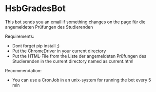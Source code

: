# HsbGradesBot
This bot sends you an email if something changes on the page für die angemeldeten Prüfungen des Studierenden

Requirements:

- Dont forget pip install ;)
- Put the ChromeDriver in your current directory
- Put the HTML-File from the Liste der angemeldeten Prüfungen des Studierenden in the current directory named as current.html

Recommendation:

- You can use a CronJob in an unix-system for running the bot every 5 min


